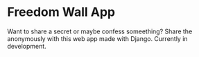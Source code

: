 # Freedom Wall App

Want to share a secret or maybe confess someething?
Share the anonymously with this web app made with Django.
Currently in development.

